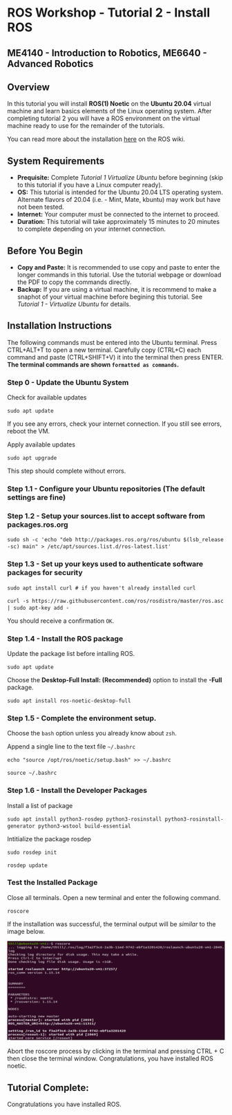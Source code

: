 # ROS Workshop - Tutorial 2 - Install ROS
## ME4140 - Introduction to Robotics, ME6640 - Advanced Robotics

## Overview

In this tutorial you will install **ROS(1) Noetic** on the **Ubuntu 20.04** virtual machine and learn basics elements of the Linux operating system. After completing tutorial 2 you will have a ROS environment on the virtual machine ready to use for the remainder of the tutorials.  

You can read more about the installation [here](http://wiki.ros.org/noetic/Installation/Ubuntu) on the ROS wiki.

## System Requirements
- **Prequisite:** Complete _Tutorial 1 Virtualize Ubuntu_ before beginning (skip to this tutorial if you have a Linux computer ready).
- **OS:** This tutorial is intended for the Ubuntu 20.04 LTS operating system. Alternate flavors of 20.04 (i.e. - Mint, Mate, kbuntu) may work but have not been tested.
- **Internet:** Your computer must be connected to the internet to proceed. 
- **Duration:** This tutorial will take approximately 15 minutes to 20 minutes to complete depending on your internet connection. 
 
## Before You Begin
- **Copy and Paste:** It is recommended to use copy and paste to enter the longer commands in this tutorial. Use the tutorial webpage or download the PDF to copy the commands directly.
- **Backup:** If you are using a virtual machine, it is recommend to make a snaphot of your virtual machine before begining this tutorial. See _Tutorial 1 - Virtualize Ubuntu_ for details.

## Installation Instructions

The following commands must be entered into the Ubuntu terminal. Press CTRL+ALT+T to open a new terminal. Carefully copy (CTRL+C) each command and paste (CTRL+SHIFT+V) it into the terminal then press ENTER. **The terminal commands are shown `formatted as commands`.**

### Step 0 - Update the Ubuntu System

Check for available updates
```
sudo apt update
```
If you see any errors, check your internet connection. If you still see errors, reboot the VM.


Apply available updates
```
sudo apt upgrade
```
This step should complete without errors.


### Step 1.1 - Configure your Ubuntu repositories (The default settings are fine)
### Step 1.2 - Setup your sources.list to accept software from packages.ros.org

```
sudo sh -c 'echo "deb http://packages.ros.org/ros/ubuntu $(lsb_release -sc) main" > /etc/apt/sources.list.d/ros-latest.list'
```
### Step 1.3 - Set up your keys used to authenticate software packages for security

```
sudo apt install curl # if you haven't already installed curl
```

```
curl -s https://raw.githubusercontent.com/ros/rosdistro/master/ros.asc | sudo apt-key add -
```
You should receive a confirmation `OK`.


### Step 1.4 - Install the ROS package

Update the package list before intalling ROS.
```
sudo apt update
``` 

Choose the **Desktop-Full Install: (Recommended)** option to install the **-Full** package.

```
sudo apt install ros-noetic-desktop-full
```

### Step 1.5 - Complete the environment setup.

Choose the `bash` option unless you already know about `zsh`.

Append a single line to the text file `~/.bashrc`

```
echo "source /opt/ros/noetic/setup.bash" >> ~/.bashrc
```

```
source ~/.bashrc
```
### Step 1.6 - Install the Developer Packages

Install a list of package

```
sudo apt install python3-rosdep python3-rosinstall python3-rosinstall-generator python3-wstool build-essential
```

Intitialize the package rosdep
```
sudo rosdep init
```

```
rosdep update
```

### Test the Installed Package

Close all terminals. Open a new terminal and enter the following command.

```
roscore
```

If the installation was successful, the terminal output will be _similar_ to the image below.

<img src="roscore_noetic.png" alt="drawing" width="1000"/>

Abort the roscore process by clicking in the terminal and pressing CTRL + C then close the terminal window. Congratulations, you have installed ROS noetic.

## Tutorial Complete:

Congratulations you have installed ROS.


